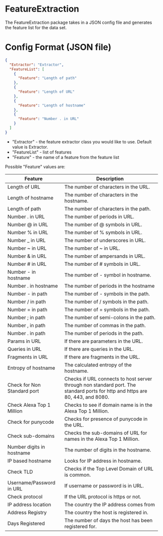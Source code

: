 # FeatureExtraction

The FeatureExtraction package takes in a JSON config file and generates the feature list for the data set.

# Config Format (JSON file)
```json
{
  "Extractor": "Extractor",
  "FeatureList": [
    {
      "Feature": "Length of path"
    },
    {
      "Feature": "Length of URL"
    },
    {
      "Feature": "Length of hostname"
    },
    {
      "Feature": "Number . in URL"
    }
  ]
}

```
* "Extractor" - the feature extractor class you would like to use. Default value is Extractor.
* "FeatureList" - list of features
* "Feature" - the name of a feature from the feature list

Possible "Feature" values are: 

| Feature | Description |
|-------- |-----------|
|	Length of URL |	The number of characters in the URL.
|	Length of hostname |	The number of characters in the hostname.
|	Length of path	|	The number of characters in the path.
|	Number . in URL	|	The number of periods in URL.
|	Number @ in URL |	The number of @ symbols in URL.
|	Number % in URL	|	The number of % symbols in URL.
|	Number _ in URL	|	The number of underscores in URL.
|	Number ~ in URL	|	The number of ~ in URL.
|	Number & in URL	|	The number of ampersands in URL.
|	Number # in URL	|	The number of # symbols in URL.
|	Number - in hostname |	The number of - symbol in hostname.
|	Number . in hostname |	The number of periods in the hostname
|	Number - in path |	The number of - symbols in the path.
|	Number / in path |	The number of / symbols in the path.
|	Number = in path |	The number of = symbols in the path.
|	Number ; in path |	The number of semi-colons in the path.
|	Number , in path |	The number of commas in the path.
|	Number . in path |	The number of periods in the path.
|	Params in URL |	If there are parameters in the URL.
|	Queries in URL |	If there are queries in the URL.
|	Fragments in URL |	If there are fragments in the URL.
|	Entropy of hostname |	The calculated entropy of the hostname.
|	Check for Non Standard port |	Checks if URL connects to host server through non standard port. The standard ports for http and https are 80, 443, and 8080.
|	Check Alexa Top 1 Million |	Checks to see if domain name is in the Alexa Top 1 Million.
|	Check for punycode |	Checks for presence of punycode in the URL.
|	Check sub-domains |	Checks the sub-domains of URL for names in the Alexa Top 1 Million.
|	Number digits in hostname |	The number of digits in the hostname.
|	IP based hostname |	Looks for IP address in hostname.
|	Check TLD |	Checks if the Top Level Domain of URL is common.
|	Username/Password in URL |	If username or password is in URL.
|	Check protocol |	If the URL protocol is https or not.
|	IP address location	|	The country the IP address comes from
|	Address Registry |	The country the host is registered in.
|	Days Registered	|	The number of days the host has been registered for.

